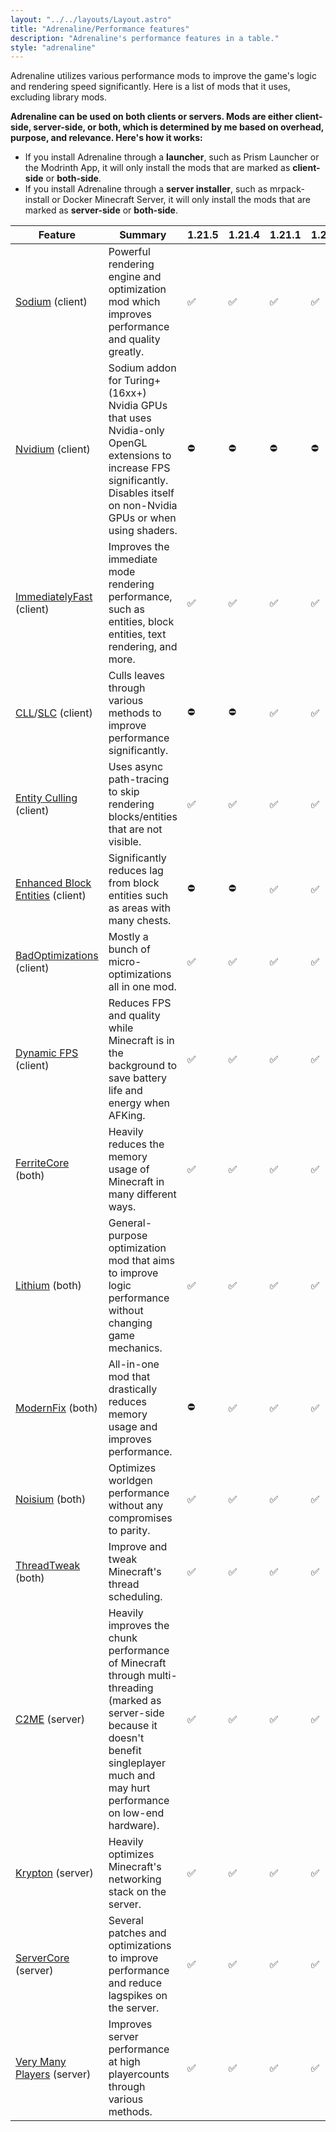 ```yaml
---
layout: "../../layouts/Layout.astro"
title: "Adrenaline/Performance features"
description: "Adrenaline's performance features in a table."
style: "adrenaline"
---
```


Adrenaline utilizes various performance mods to improve the game's logic and rendering speed significantly. Here is a list of mods that it uses, excluding library mods.

**Adrenaline can be used on both clients or servers. Mods are either client-side, server-side, or both, which is determined by me based on overhead, purpose, and relevance. Here's how it works:**

- If you install Adrenaline through a **launcher**, such as Prism Launcher or the Modrinth App, it will only install the mods that are marked as **client-side** or **both-side**.
- If you install Adrenaline through a **server installer**, such as mrpack-install or Docker Minecraft Server, it will only install the mods that are marked as **server-side** or **both-side**.

| Feature                                                                                                     | Summary                                                                                                                                                                                        | 1.21.5 | 1.21.4 | 1.21.1 | 1.20.1 |
| ----------------------------------------------------------------------------------------------------------- | ---------------------------------------------------------------------------------------------------------------------------------------------------------------------------------------------- | ------ | ------ | ------ | ------ |
| [Sodium](https://modrinth.com/mod/sodium) (client)                                                          | Powerful rendering engine and optimization mod which improves performance and quality greatly.                                                                                                 | ✅     | ✅     | ✅     | ✅     |
| [Nvidium](https://modrinth.com/mod/nvidium) (client)                                                        | Sodium addon for Turing+ (16xx+) Nvidia GPUs that uses Nvidia-only OpenGL extensions to increase FPS significantly. Disables itself on non-Nvidia GPUs or when using shaders.                  | ⛔     | ⛔     | ⛔     | ⛔     |
| [ImmediatelyFast](https://modrinth.com/mod/immediatelyfast) (client)                                        | Improves the immediate mode rendering performance, such as entities, block entities, text rendering, and more.                                                                                 | ✅     | ✅     | ✅     | ✅     |
| [CLL](https://modrinth.com/mod/cull-less-leaves)/[SLC](https://modrinth.com/mod/sodiumleafculling) (client) | Culls leaves through various methods to improve performance significantly.                                                                                                                     | ⛔     | ⛔     | ✅     | ✅     |
| [Entity Culling](https://modrinth.com/mod/entityculling) (client)                                           | Uses async path-tracing to skip rendering blocks/entities that are not visible.                                                                                                                | ✅     | ✅     | ✅     | ✅     |
| [Enhanced Block Entities](https://modrinth.com/mod/ebe) (client)                                            | Significantly reduces lag from block entities such as areas with many chests.                                                                                                                  | ⛔     | ⛔     | ✅     | ✅     |
| [BadOptimizations](https://modrinth.com/mod/badoptimizations) (client)                                      | Mostly a bunch of micro-optimizations all in one mod.                                                                                                                                          | ✅     | ✅     | ✅     | ✅     |
| [Dynamic FPS](https://modrinth.com/mod/dynamic-fps) (client)                                                | Reduces FPS and quality while Minecraft is in the background to save battery life and energy when AFKing.                                                                                      | ✅     | ✅     | ✅     | ✅     |
| [FerriteCore](https://modrinth.com/mod/ferrite-core) (both)                                                 | Heavily reduces the memory usage of Minecraft in many different ways.                                                                                                                          | ✅     | ✅     | ✅     | ✅     |
| [Lithium](https://modrinth.com/mod/lithium) (both)                                                          | General-purpose optimization mod that aims to improve logic performance without changing game mechanics.                                                                                       | ✅     | ✅     | ✅     | ✅     |
| [ModernFix](https://modrinth.com/mod/modernfix) (both)                                                      | All-in-one mod that drastically reduces memory usage and improves performance.                                                                                                                 | ⛔     | ✅     | ✅     | ✅     |
| [Noisium](https://modrinth.com/mod/noisium) (both)                                                          | Optimizes worldgen performance without any compromises to parity.                                                                                                                              | ✅     | ✅     | ✅     | ✅     |
| [ThreadTweak](https://modrinth.com/mod/threadtweak) (both)                                                  | Improve and tweak Minecraft's thread scheduling.                                                                                                                                               | ✅     | ✅     | ✅     | ✅     |
| [C2ME](https://modrinth.com/mod/c2me-fabric) (server)                                                       | Heavily improves the chunk performance of Minecraft through multi-threading (marked as server-side because it doesn't benefit singleplayer much and may hurt performance on low-end hardware). | ✅     | ✅     | ✅     | ✅     |
| [Krypton](https://modrinth.com/mod/krypton) (server)                                                        | Heavily optimizes Minecraft's networking stack on the server.                                                                                                                                  | ✅     | ✅     | ✅     | ✅     |
| [ServerCore](https://modrinth.com/mod/servercore) (server)                                                  | Several patches and optimizations to improve performance and reduce lagspikes on the server.                                                                                                   | ✅     | ✅     | ✅     | ✅     |
| [Very Many Players](https://modrinth.com/mod/vmp-fabric) (server)                                           | Improves server performance at high playercounts through various methods.                                                                                                                      | ✅     | ✅     | ✅     | ✅     |
